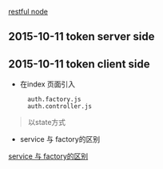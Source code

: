 [restful node](http://thejackalofjavascript.com/architecting-a-restful-node-js-app/)

## 2015-10-11 token server side

## 2015-10-11 token client side

* 在index 页面引入

		auth.factory.js
		auth.controller.js

>	以state方式

*	service 与 factory的区别

[service 与 factory的区别](http://stackoverflow.com/questions/13762228/confused-about-service-vs-factory/13763886#13763886)


